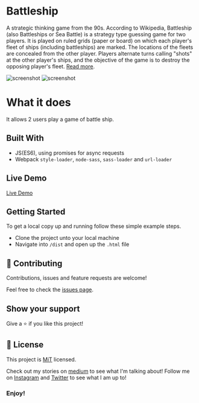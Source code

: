 # Battleship
A strategic thinking game from the 90s. According to Wikipedia, Battleship (also Battleships or Sea Battle) is a strategy type guessing game for two players. It is played on ruled grids (paper or board) on which each player's fleet of ships (including battleships) are marked. The locations of the fleets are concealed from the other player. Players alternate turns calling "shots" at the other player's ships, and the objective of the game is to destroy the opposing player's fleet. [Read more](https://en.wikipedia.org/wiki/Battleship_(game)).

![screenshot]()
![screenshot]()

# What it does
It allows 2 users play a game of battle ship.

## Built With

- JS(ES6), using promises for async requests
- Webpack `style-loader`, `node-sass`, `sass-loader` and `url-loader`

## Live Demo

[Live Demo]()

## Getting Started

To get a local copy up and running follow these simple example steps.
- Clone the project unto your local machine
- Navigate into `/dist` and open up the `.html` file

## 🤝 Contributing

Contributions, issues and feature requests are welcome!

Feel free to check the [issues page](https://github.com/Oluwadamilareolusakin/battleship/issues).

## Show your support

Give a ⭐️ if you like this project!

## 📝 License

This project is [MiT](lic.url) licensed.


Check out my stories on [medium](https://medium.com/@oluwadamilareo_) to see what I'm talking about!
Follow me on [Instagram](https://instagram.com/oluwadamilare_olusakin) and [Twitter](https://twitter.com/oluwadamilareo_) to see what I am up to!
### Enjoy!
